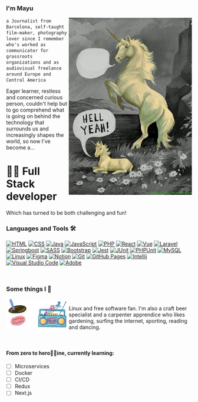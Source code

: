 ### I'm Mayu 

<img src="img/hellyeah.gif" align="right">

```
a Journalist from Barcelona, self-taught film-maker, photography lover since I remember who's worked as communicator for grassroots organizations and as audiovisual freelance around Europe and Central America
```
Eager learner, restless and concerned curious person, couldn't help but to go comprehend what is going on behind the technology that surrounds us and increasingly shapes the world, so now I've become a...

#  👩‍💻 Full Stack developer

Which has turned to be both challenging and fun!

### Languages and Tools 🛠️
<p align="left">
  <a href="https://github.com/search?q=user%3ADenverCoder1+language%3Ahtml"><img alt="HTML" src="https://img.shields.io/badge/HTML-E34F26.svg?logo=html5&logoColor=white"></a>
  <a href="https://github.com/search?q=user%3ADenverCoder1+language%3Acss"><img alt="CSS" src="https://img.shields.io/badge/CSS-1572B6.svg?logo=css3&logoColor=white"></a>
      <a href="https://github.com/search?q=user%3ADenverCoder1+language%3Ajava"><img alt="Java" src="https://img.shields.io/badge/Java-007396.svg?logo=java&logoColor=white"></a>
      <a href="https://github.com/search?q=user%3ADenverCoder1+language%3Ajavascript"><img alt="JavaScript" src="https://img.shields.io/badge/JavaScript-F7DF1E.svg?logo=javascript&logoColor=black"></a>
    <a href="https://github.com/search?q=user%3ADenverCoder1+language%3Aphp"><img alt="PHP" src="https://img.shields.io/badge/PHP-777BB4.svg?logo=php&logoColor=white"></a>
   <a href="#"><img alt="React" src="https://img.shields.io/badge/React-20232a.svg?logo=react&logoColor=%2361DAFB"></a>
   <a href="#"><img alt="Vue" src="https://img.shields.io/badge/-Vue-4fc08d?style=flat&logo=vuedotjs&logoColor=fff"></a>
   <a href="#"><img alt="Laravel" src="https://img.shields.io/badge/laravel-%23FF2D20.svg?style=flat&logo=laravel&logoColor=white"></a>  
   <a href="#"><img alt="Springboot" src="https://img.shields.io/badge/spring-%236DB33F.svg?style=flat&logo=spring&logoColor=white"></a>  
  <a href="https://github.com/search?q=user%3ADenverCoder1+language%3Asass"><img alt="SASS" src="https://img.shields.io/badge/Sass-hotpink.svg?logo=SASS&logoColor=white"></a>
  <a href="#"><img alt="Bootstrap" src="https://img.shields.io/badge/Bootstrap-7952B3.svg?logo=bootstrap&logoColor=white"></a>
  <a href="#"><img alt="Jest" src="https://img.shields.io/badge/Jest-C21325.svg?logo=jest&logoColor=white"></a>
  <a href="#"><img alt="JUnit" src="https://custom-icon-badges.herokuapp.com/badge/JUnit-25A162.svg?logo=check-circle&logoColor=white"></a>
  <a href="#"><img alt="PHPUnit" src="https://custom-icon-badges.herokuapp.com/badge/PHPUnit-366488.svg?logo=test-tube&logoColor=white"></a>
  <a href="#"><img alt="MySQL" src="https://img.shields.io/badge/MySQL-00f.svg?logo=mysql&logoColor=white"></a>
  <a href="#"><img alt="Linux" src="https://img.shields.io/badge/-Linux-grey?logo=linux"></a>
    <a href="#"><img alt="Figma" src="https://img.shields.io/badge/figma-%23F24E1E.svg?style=flat&logo=figma&logoColor=white"></a>
  <a href="#"><img alt="Notion" src="https://img.shields.io/badge/Notion-010101.svg?logo=notion&logoColor=white"></a>
  <a href="#"><img alt="Git" src="https://img.shields.io/badge/Git-F05033.svg?logo=git&logoColor=white"></a>
  <a href="#"><img alt="GitHub Pages" src="https://img.shields.io/badge/GitHub%20Pages-327FC7.svg?logo=github&logoColor=white"></a>
    <a href="#"><img alt="Intellij" src="https://img.shields.io/badge/IntelliJIDEA-000000.svg?style=flat&logo=intellij-idea&logoColor=white"></a>
  <a href="#"><img alt="Visual Studio Code" src="https://img.shields.io/badge/Visual%20Studio%20Code-0078d7.svg?logo=visual-studio-code&logoColor=white"></a>
  <a href="#"><img alt="Adobe" src="https://img.shields.io/badge/Adobe-FF0000.svg?logo=adobe&logoColor=white"></a>
</p>

</br> 

### Some things I  💜
<img src="img/coffe.gif" align="left" width="80" height="80">
<img src="img/music.gif" align="left" width="90" height="90">
</br>
<a> Linux and free software fan. I'm also a craft beer specialist and a carpenter apprendice who likes gardening, surfing the internet, sporting, reading and dancing.</a>
</br>
</br>
</br>

#### From zero to hero🦸‍♀️ine, currently learning:
- [ ] Microservices
- [ ] Docker
- [ ] CI/CD
- [ ] Redux
- [ ] Next.js
